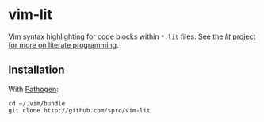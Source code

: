 # vim-lit

Vim syntax highlighting for code blocks within `*.lit` files. [See the *lit* project for more on literate programming](https://github.com/spro/lit).

## Installation

With [Pathogen](https://github.com/tpope/vim-pathogen):

```
cd ~/.vim/bundle
git clone http://github.com/spro/vim-lit
```

